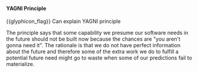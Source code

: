 <div id="title">

#### YAGNI Principle

</div>

<span id="prereqs"></span>

<span id="outcomes">{{glyphicon_flag}} Can explain YAGNI principle</span>

<div id="body">

<tip-box type="definition">

<include src="../../common/definitions.md#def-yagni-principle" />

</tip-box>

The principle says that some capability we presume our software needs in the future should not be built now because the chances are "you aren't gonna need it". The rationale is that we do not have perfect information about the future and therefore some of the extra work we do to fulfill a potential future need might go to waste when some of our predictions fail to materialize.

</div>

<div id="extras">

<include src="resources.md" />

</div>